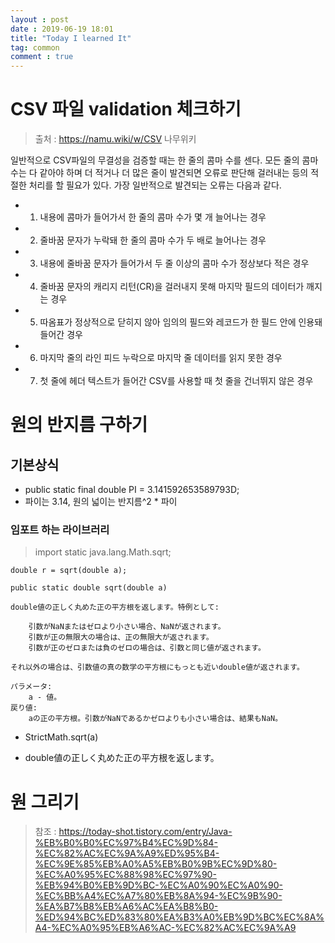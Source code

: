 ```yaml
---
layout : post
date : 2019-06-19 18:01
title: "Today I learned It"
tag: common
comment : true
---
```


# CSV 파일 validation 체크하기
  > 출처 : https://namu.wiki/w/CSV 나무위키

일반적으로 CSV파일의 무결성을 검증할 때는 한 줄의 콤마 수를 센다. 모든 줄의 콤마 수는 다 같아야 하며 더 적거나 더 많은 줄이 발견되면 오류로 판단해 걸러내는 등의 적절한 처리를 할 필요가 있다. 가장 일반적으로 발견되는 오류는 다음과 같다.
- 1. 내용에 콤마가 들어가서 한 줄의 콤마 수가 몇 개 늘어나는 경우
- 2. 줄바꿈 문자가 누락돼 한 줄의 콤마 수가 두 배로 늘어나는 경우
- 3. 내용에 줄바꿈 문자가 들어가서 두 줄 이상의 콤마 수가 정상보다 적은 경우
- 4. 줄바꿈 문자의 캐리지 리턴(CR)을 걸러내지 못해 마지막 필드의 데이터가 깨지는 경우
- 5. 따옴표가 정상적으로 닫히지 않아 임의의 필드와 레코드가 한 필드 안에 인용돼 들어간 경우
- 6. 마지막 줄의 라인 피드 누락으로 마지막 줄 데이터를 읽지 못한 경우
- 7. 첫 줄에 헤더 텍스트가 들어간 CSV를 사용할 때 첫 줄을 건너뛰지 않은 경우

# 원의 반지름 구하기

## 기본상식
* public static final double PI = 3.141592653589793D;
* 파이는 3.14, 원의 넓이는 반지름^2 * 파이

### 임포트 하는 라이브러리
> import static java.lang.Math.sqrt;

`double r = sqrt(double a);`

```
public static double sqrt(double a)

double値の正しく丸めた正の平方根を返します。特例として:

    引数がNaNまたはゼロより小さい場合、NaNが返されます。
    引数が正の無限大の場合は、正の無限大が返されます。
    引数が正のゼロまたは負のゼロの場合は、引数と同じ値が返されます。

それ以外の場合は、引数値の真の数学の平方根にもっとも近いdouble値が返されます。

パラメータ:
    a - 値。
戻り値:
    aの正の平方根。引数がNaNであるかゼロよりも小さい場合は、結果もNaN。 
```
    
* StrictMath.sqrt(a)
- double値の正しく丸めた正の平方根を返します。

# 원 그리기
> 참조 : https://today-shot.tistory.com/entry/Java-%EB%B0%B0%EC%97%B4%EC%9D%84-%EC%82%AC%EC%9A%A9%ED%95%B4-%EC%9E%85%EB%A0%A5%EB%B0%9B%EC%9D%80-%EC%A0%95%EC%88%98%EC%97%90-%EB%94%B0%EB%9D%BC-%EC%A0%90%EC%A0%90-%EC%BB%A4%EC%A7%80%EB%8A%94-%EC%9B%90-%EA%B7%B8%EB%A6%AC%EA%B8%B0-%ED%94%BC%ED%83%80%EA%B3%A0%EB%9D%BC%EC%8A%A4-%EC%A0%95%EB%A6%AC-%EC%82%AC%EC%9A%A9


